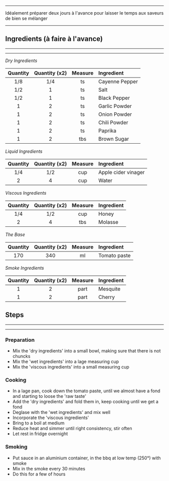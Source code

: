 
---
Idéalement préparer deux jours à l'avance pour laisser le temps aux saveurs de bien se mélanger

---


## Ingredients (à faire à l'avance)
---
---

*Dry Ingredients*  

| **Quantity** | Quantity (x2) | **Measure** | **Ingredient** |
| :----------: | :-----------: | :---------: | :------------- |
|     1/8      |      1/4      |     ts      | Cayenne Pepper |
|     1/2      |       1       |     ts      | Salt           |
|     1/2      |       1       |     ts      | Black Pepper   |
|      1       |       2       |     ts      | Garlic Powder  |
|      1       |       2       |     ts      | Onion Powder   |
|      1       |       2       |     ts      | Chili Powder   |
|      1       |       2       |     ts      | Paprika        |
|      1       |       2       |     tbs     | Brown Sugar    |

*Liquid Ingredients*  

| **Quantity** | Quantity (x2) | **Measure** | **Ingredient**      |
| :----------: | :-----------: | :---------: | :------------------ |
|     1/4      |      1/2      |     cup     | Apple cider vinager |
|      2       |       4       |     cup     | Water               |

*Viscous Ingredients*  

| **Quantity** | Quantity (x2) | **Measure** | **Ingredient** |
| :----------: | :-----------: | :---------: | :------------- |
|     1/4      |      1/2      |     cup     | Honey          |
|      2       |       4       |     tbs     | Molasse        |

*The Base*  

| **Quantity** | Quantity (x2) | **Measure** | **Ingredient** |
| :----------: | :-----------: | :---------: | :------------- |
|     170      |      340      |     ml      | Tomato paste   |

*Smoke Ingredients*

| **Quantity** | Quantity (x2) | **Measure** | **Ingredient** |
| :----------: | :-----------: | :---------: | :------------- |
|      1       |       2       |    part     | Mesquite       |
|      1       |       2       |    part     | Cherry         |


## Steps
---
---
### Preparation

- Mix the 'dry ingredients' into a small bowl, making sure that there is not chuncks
- Mix the 'wet ingredients' into a lage measuring cup
- Mix the 'viscous ingredients' into a small measuring cup

### Cooking

- In a lage pan, cook down the tomato paste, until we almost have a fond and starting to loose the 'raw taste'
- Add the 'dry ingredients' and fold them in, keep cooking until we get a fond
- Deglase with the 'wet ingredients' and mix well
- Incorporate the 'viscous ingredients'
- Bring to a boil at medium  
- Reduce heat and simmer until right consistency, stir often
- Let rest in fridge overnight

### Smoking

- Put sauce in an aluminium container, in the bbq at low temp (250°) with smoke
- Mix in the smoke every 30 minutes
- Do this for a few of hours
  
